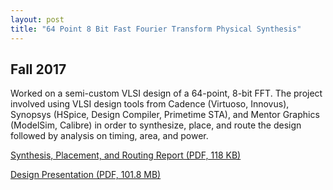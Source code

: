 ```yaml
---
layout: post
title: "64 Point 8 Bit Fast Fourier Transform Physical Synthesis"
---
```

## Fall 2017

Worked on a semi-custom VLSI design of a 64-point, 8-bit FFT. The project involved using VLSI design tools from Cadence (Virtuoso, Innovus), Synopsys (HSpice, Design Compiler, Primetime STA), and Mentor Graphics (ModelSim, Calibre) in order to synthesize, place, and route the design followed by analysis on timing, area, and power.

<a href="/assets/pdf/fft.pdf" target="_blank">Synthesis, Placement, and Routing Report (PDF, 118 KB)</a>  

<a href="/assets/pdf/fftpresentation.pdf" target="_blank">Design Presentation (PDF, 101.8 MB)</a>
